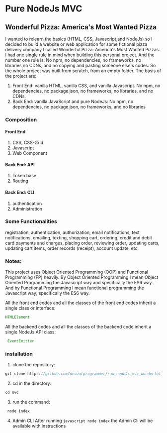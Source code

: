 # Pure NodeJs MVC
## Wonderful Pizza: America's Most Wanted Pizza
I wanted to relearn the basics (HTML, CSS, Javascript,and NodeJs) so I decided to build
a website or web application for some fictional pizza delivery company I called Wonderful Pizza: America's Most Wanted Pizzas. I had one single rule in mind when building this personal project. And the number one rule is: No npm, no dependencies, no frameworks, no libraries,no CDNs, and no copying and pasting someone else's codes. So the whole project was built from scratch, from an empty folder. The basis of the project are:
1. Front End: vanilla HTML, vanilla CSS, and vanilla Javascript. No npm, no dependencies, no package.json, no frameworks, no libraries, and no CDNs.
2. Back End: vanilla JavaScript and pure NodeJs: No npm, no dependencies, no package.json, no frameworks, and no libraries


### Composition
#### Front End
1. CSS, CSS-Grid
2. Javascript
3. Web Component
#### Back End: API
1. Token base
2. Routing
#### Back End: CLI
1. authentication
2. Administration
### Some Functionalities
registration, authentication, authorization, email notifications, text notifications, emailing, texting, shopping cart, ordering, credit and debit card payments and charges, placing order, reviewing order, updating carts, updating cart items, order records (receipt), account update, etc. 
### Notes: 
This project uses Object Oriented Programming (OOP) and Functional Programming (FP) heavily. By Object Oriented Programming I mean Object Oriented Programming the Javascript way and specifically the ES6 way. And by Functional Programming I mean functional programming the Javascript way; specifically the ES6 way.

All the front end codes and all the classes of the front end codes inherit a single class or interface: 
```javascript
HTMLElement
```
All the backend codes and all the classes of the backend code inherit a single NodeJs API class:

```javascript
 EventEmitter
```
### installation
1. clone the repository:
 ```javascript
 git clone https://github.com/devoutprogrammer/raw_nodeJs_mvc_wonderful_pizza.git mvc
```
2. cd in the directory:
```javascript
cd mvc
```
3. run the command:
```javascript
 node index
```
4. Admin CLI
After running ``` javascript node index ``` the Admin Cli will be available with instructions


